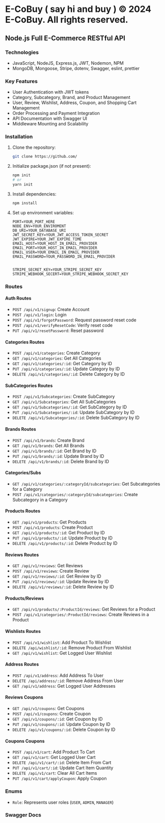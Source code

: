 
# E-CoBuy ( say hi and buy ) © 2024 E-CoBuy. All rights reserved.

## Node.js Full E-Commerce RESTful API

### Technologies
- JavaScript, NodeJS, Express.js, JWT, Nodemon, NPM
- MongoDB, Mongoose, Stripe, dotenv, Swagger, eslint, prettier

### Key Features
- User Authentication with JWT tokens
- Category, Subcategory, Brand, and Product Management
- User, Review, Wishlist, Address, Coupon, and Shopping Cart Management
- Order Processing and Payment Integration
- API Documentation with Swagger UI
- Middleware Mounting and Scalability

### Installation
1. Clone the repository:
    ```bash
    git clone https://github.com/
    ```
2. Initialize package.json (if not present):
    ```bash
    npm init
    # or
    yarn init
    ```
3. Install dependencies:
    ```bash
    npm install
    ```
4. Set up environment variables:
    ```env
    PORT=YOUR_PORT_HERE
    NODE_ENV=YOUR_ENVIROMENT
    DB_URI=YOUR_DATABASE_URI
    JWT_SECRET_KEY=YOUR_JWT_ACCESS_TOKEN_SECRET
    JWT_EXPIRE=YOUR_JWT_EXPIRE_TIME
    EMAIL_HOST=YOUR_HOST_IN_EMAIL_PROVIDER
    EMAIL_PORT=YOUR_HOST_IN_EMAIL_PROVIDER
    EMAIL_USER=YOUR_EMAIL_IN_EMAIL_PROVIDER
    EMAIL_PASSWORD=YOUR_PASSWORD_IN_EMAIL_PROVIDER


    STRIPE_SECRET_KEY=YOUR_STRIPE_SECRET_KEY
    STRIPE_WEBHOOK_SECERT=YOUR_STRIPE_WEBHOOK_SECRET_KEY
    ``` 

### Routes

#### Auth Routes 
- `POST /api/v1/signup`: Create Account
- `POST /api/v1/login`: Login
- `POST /api/v1/forgotPassword`: Request password reset code
- `POST /api/v1/verifyResetCode`: Verify reset code
- `PUT /api/v1/resetPassword`: Reset password

#### Categories Routes 
- `POST /api/v1/categories`: Create Category
- `GET /api/v1/categories`: Get All Categories
- `GET /api/v1/categories/:id`: Get Category by ID
- `PUT /api/v1/categories/:id`: Update Category by ID
- `DELETE /api/v1/categories/:id`: Delete Category by ID

#### SubCategories Routes 
- `POST /api/v1/Subcategories`: Create SubCategory
- `GET /api/v1/Subcategories`: Get All SubCategories
- `GET /api/v1/Subcategories/:id`: Get SubCategory by ID
- `PUT /api/v1/Subcategories/:id`: Update SubCategory by ID
- `DELETE /api/v1/Subcategories/:id`: Delete SubCategory by ID

#### Brands Routes 
- `POST /api/v1/brands`: Create Brand
- `GET /api/v1/brands`: Get All Brands
- `GET /api/v1/brands/:id`: Get Brand by ID
- `PUT /api/v1/brands/:id`: Update Brand by ID
- `DELETE /api/v1/brands/:id`: Delete Brand by ID

#### Categories/Subs 
- `GET /api/v1/categories/:categoryId/subcategories`: Get Subcategories for a Category
- `POST /api/v1/categories/:categoryId/subcategories`: Create Subcategory in a Category

#### Products Routes 
- `GET /api/v1/products`: Get Products
- `POST /api/v1/products`: Create Product
- `GET /api/v1/products/:id`: Get Product by ID
- `PUT /api/v1/products/:id`: Update Product by ID
- `DELETE /api/v1/products/:id`: Delete Product by ID

#### Reviews Routes 
- `GET /api/v1/reviews`: Get Reviews
- `POST /api/v1/reviews`: Create Review
- `GET /api/v1/reviews/:id`: Get Review by ID
- `PUT /api/v1/reviews/:id`: Update Review by ID
- `DELETE /api/v1/reviews/:id`: Delete Review by ID

#### Products/Reviews 
- `GET /api/v1/products/:ProductId/reviews`: Get Reviews for a Product
- `POST /api/v1/categories/:ProductId/reviews`: Create Reviews in a Product

#### Wishlists Routes 
- `POST /api/v1/wishlist`: Add Product To Wishlist
- `DELETE /api/wishlist/:id`: Remove Product From Wishlist
- `GET /api/v1/wishlist`: Get Logged User Wishlist 

#### Address Routes 
- `POST /api/v1/address`: Add Address To User
- `DELETE /api/address/:id`: Remove Address From User
- `GET /api/v1/address`: Get Logged User Addresses 

#### Reviews Coupons 
- `GET /api/v1/coupons`: Get Coupons
- `POST /api/v1/coupons`: Create Coupon
- `GET /api/v1/coupons/:id`: Get Coupon by ID
- `PUT /api/v1/coupons/:id`: Update Coupon by ID
- `DELETE /api/v1/coupons/:id`: Delete Coupon by ID

#### Coupons Coupons 
- `POST /api/v1/cart`: Add Product To Cart
- `GET /api/v1/cart`: Get Logged User Cart
- `DELETE /api/v1/cart/:id`: Delete Item From Cart
- `PUT /api/v1/cart/:id`: Update Cart Item Quantity
- `DELETE /api/v1/cart`: Clear All Cart Items
- `PUT /api/v1/cart/applyCoupon`: Apply Coupon

### Enums
- `Role`: Represents user roles (`USER`, `ADMIN`, `MANAGER`)

### Swagger Docs
